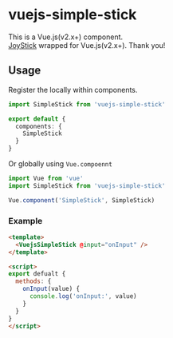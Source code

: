 # vuejs-simple-stick

This is a Vue.js(v2.x+) component.  
[JoyStick](https://github.com/bobboteck/JoyStick) wrapped for Vue.js(v2.x+). Thank you!

## Usage

Register the locally within components.

```ts
import SimpleStick from 'vuejs-simple-stick'

export default {
  components: {
    SimpleStick
  }
}
```

Or globally using `Vue.compoennt`

```ts
import Vue from 'vue'
import SimpleStick from 'vuejs-simple-stick'

Vue.component('SimpleStick', SimpleStick)
```

### Example

```html
<template>
  <VuejsSimpleStick @input="onInput" />
</template>

<script>
export defualt {
  methods: {
    onInput(value) {
      console.log('onInput:', value)
    }
  }
}
</script>
```
